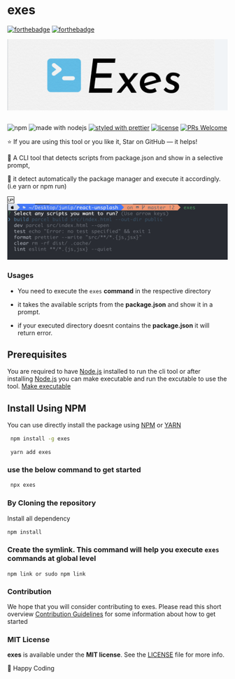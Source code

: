 # exes

[![forthebadge](https://forthebadge.com/images/badges/made-with-javascript.svg)]() [![forthebadge](https://forthebadge.com/images/badges/built-with-love.svg)]()


<img align="center" src="./assets/logo.jpg">

<br/>
<br/>

![npm](https://img.shields.io/npm/dm/exes) ![made with nodejs](https://img.shields.io/badge/madewith-node.js-green.svg) [![styled with prettier](https://img.shields.io/badge/styled_with-prettier-ff69b4.svg)](https://github.com/prettier/prettier) [![license](https://img.shields.io/github/license/visionmedia/superagent.svg)](LICENSE) [![PRs Welcome](https://img.shields.io/badge/PRs-welcome-brightgreen.svg?style=shields)](http://makeapullrequest.com)

:star: If you are using this tool or you like it, Star on GitHub — it helps!

:rocket: A CLI tool that detects scripts from package.json and show in a selective prompt, 

:lipstick: it detect automatically the package manager and execute it accordingly. (i.e yarn or npm run)

:up: 
<img src="./assets/preview.jpg">

### Usages

- You need to execute the `exes` **command** in the respective directory

- it takes the available scripts from the **package.json** and show it in a prompt.

- if your executed directory doesnt contains the **package.json** it will return error.
## Prerequisites

You are required to have [Node.js](https://nodejs.org/) installed to run the cli tool or after installing [Node.js](https://nodejs.org/) you can make executable and run the excutable to use the tool. [Make executable](#making-executable)

## Install Using NPM

You can use directly install the package using 
[NPM](https://www.npmjs.com/package/exes)  or  [YARN](https://yarnpkg.com/en/package/exes)

```sh
 npm install -g exes
```
```   
 yarn add exes
```

### use the below command to get started

```sh
 npx exes
```

### By Cloning the repository

Install all dependency 


```sh
npm install 
```

### Create the symlink. This command will help you execute `exes` commands at global level 


```
npm link or sudo npm link
```


### Contribution

We hope that you will consider contributing to exes. Please read this short overview [Contribution Guidelines](https://github.com/junipdewan/exes/blob/master/CONTRIBUTING.md) for some information about how to get started 

### MIT License

**exes** is available under the **MIT license**. See the [LICENSE](https://github.com/junipdewan/exes/blob/master/LICENSE) file for more info.


:rocket: Happy Coding
